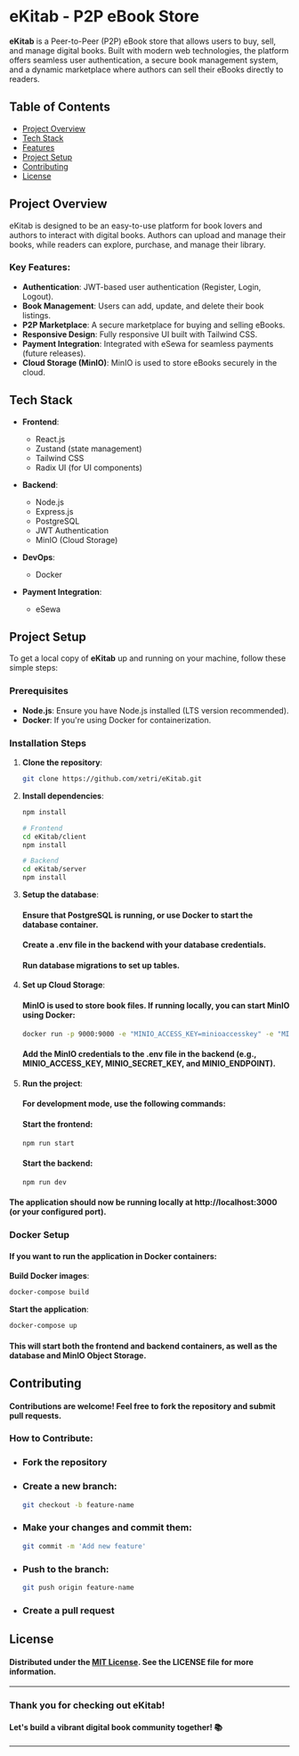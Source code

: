 # eKitab - P2P eBook Store

**eKitab** is a Peer-to-Peer (P2P) eBook store that allows users to buy, sell, and manage digital books. Built with modern web technologies, the platform offers seamless user authentication, a secure book management system, and a dynamic marketplace where authors can sell their eBooks directly to readers. 

## Table of Contents
- [Project Overview](#project-overview)
- [Tech Stack](#tech-stack)
- [Features](#features)
- [Project Setup](#project-setup)
- [Contributing](#contributing)
- [License](#license)

## Project Overview
eKitab is designed to be an easy-to-use platform for book lovers and authors to interact with digital books. Authors can upload and manage their books, while readers can explore, purchase, and manage their library.

### Key Features:
- **Authentication**: JWT-based user authentication (Register, Login, Logout).
- **Book Management**: Users can add, update, and delete their book listings.
- **P2P Marketplace**: A secure marketplace for buying and selling eBooks.
- **Responsive Design**: Fully responsive UI built with Tailwind CSS.
- **Payment Integration**: Integrated with eSewa for seamless payments (future releases).
- **Cloud Storage (MinIO)**: MinIO is used to store eBooks securely in the cloud.

## Tech Stack

- **Frontend**:
  - React.js
  - Zustand (state management)
  - Tailwind CSS
  - Radix UI (for UI components)
  
- **Backend**:
  - Node.js
  - Express.js
  - PostgreSQL
  - JWT Authentication
  - MinIO (Cloud Storage)

- **DevOps**:
  - Docker

- **Payment Integration**:
  - eSewa

## Project Setup

To get a local copy of **eKitab** up and running on your machine, follow these simple steps:

### Prerequisites

- **Node.js**: Ensure you have Node.js installed (LTS version recommended).
- **Docker**: If you're using Docker for containerization.

### Installation Steps

1. **Clone the repository**:
   ```bash
   git clone https://github.com/xetri/eKitab.git
   ```

1. **Install dependencies**:
  
    ```bash
    npm install
    
    # Frontend
    cd eKitab/client
    npm install

    # Backend
    cd eKitab/server
    npm install
    ```

1. **Setup the database**:

    #### Ensure that PostgreSQL is running, or use Docker  to start the database container.

    #### Create a .env file in the backend with your database credentials.

    #### Run database migrations to set up tables.

1. **Set up Cloud Storage**:

    #### MinIO is used to store book files. If running locally, you can start MinIO using Docker:

    ```bash
    docker run -p 9000:9000 -e "MINIO_ACCESS_KEY=minioaccesskey" -e "MINIO_SECRET_KEY=miniosecretkey" minio/minio server /data
    ```

    #### Add the MinIO credentials to the .env file in the backend (e.g., MINIO_ACCESS_KEY, MINIO_SECRET_KEY, and MINIO_ENDPOINT).

1. **Run the project**:

    #### For development mode, use the following commands:

    #### Start the frontend:
    ```bash
    npm run start
    ```

    #### Start the backend:
    ```bash
    npm run dev
    ```
    
  #### The application should now be running locally at http://localhost:3000 (or your configured port).

### Docker Setup

#### If you want to run the application in Docker containers:

**Build Docker images**:
```bash
docker-compose build
```

**Start the application**:
```bash
docker-compose up
```

#### This will start both the frontend and backend containers, as well as the database and MinIO Object Storage.

## Contributing
#### Contributions are welcome! Feel free to fork the repository and submit pull requests.

### How to Contribute:

- ### Fork the repository

- ### Create a new branch:
  ```bash
  git checkout -b feature-name
  ```

- ### Make your changes and commit them:
  ```bash
  git commit -m 'Add new feature'
  ```

- ### Push to the branch:
  ```bash
  git push origin feature-name
  ```

- ### Create a pull request

## License

#### Distributed under the [MIT License](./LICENSE). See the LICENSE file for more information.

---

### Thank you for checking out eKitab!
#### Let's build a vibrant digital book community together! 📚

---